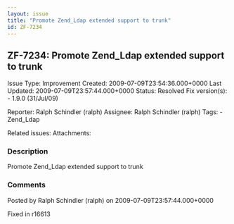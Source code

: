 ```yaml
---
layout: issue
title: "Promote Zend_Ldap extended support to trunk"
id: ZF-7234
---
```


ZF-7234: Promote Zend\_Ldap extended support to trunk
-----------------------------------------------------

 Issue Type: Improvement Created: 2009-07-09T23:54:36.000+0000 Last Updated: 2009-07-09T23:57:44.000+0000 Status: Resolved Fix version(s): - 1.9.0 (31/Jul/09)
 
 Reporter:  Ralph Schindler (ralph)  Assignee:  Ralph Schindler (ralph)  Tags: - Zend\_Ldap
 
 Related issues: 
 Attachments: 
### Description

Promote Zend\_Ldap extended support to trunk

 

 

### Comments

Posted by Ralph Schindler (ralph) on 2009-07-09T23:57:44.000+0000

Fixed in r16613

 

 